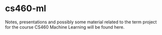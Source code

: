 # cs460-ml
Notes, presentations and possibly some material related to the term project for the course CS460 Machine Learning will be found here.
